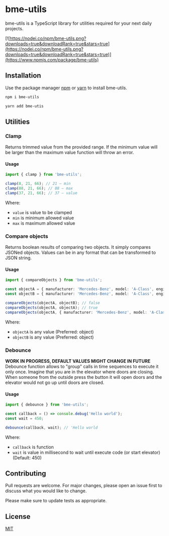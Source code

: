 # bme-utils

bme-utils is a TypeScript library for utilities required for your next daily projects.

[![https://nodei.co/npm/bme-utils.png?downloads=true&downloadRank=true&stars=true](https://nodei.co/npm/bme-utils.png?downloads=true&downloadRank=true&stars=true)](https://www.npmjs.com/package/bme-utils)

## Installation

Use the package manager [npm](https://nodejs.org/en/) or [yarn](http://yarnpkg.com)  to install bme-utils.

```bash
npm i bme-utils
```

```bash
yarn add bme-utis
```

## Utilities

### Clamp
Returns trimmed value from the provided range. If the minimum value will be larger than the maximum value function will throw an error.

#### Usage

```typescript
import { clamp } from 'bme-utils';

clamp(8, 21, 66); // 21 — min
clamp(88, 21, 66); // 88 — max
clamp(37, 21, 66); // 37 — value
```

Where:
* `value` is value to be clamped
* `min` is minimum allowed value
* `max` is maximum allowed value

### Compare objects
Returns boolean results of comparing two objects. It simply compares JSONed objects. Values can be in any format that can be transformed to JSON string.

#### Usage

```typescript
import { compareObjects } from 'bme-utils';

const objectA = { manufacturer: 'Mercedes-Benz', model: 'A-Class', engine: 'A45s' };
const objectB = { manufacturer: 'Mercedes-Benz', model: 'A-Class', engine: 'A200' };

compareObjects(objectA, objectB); // false
compareObjects(objectA, objectA); // true
compareObjects(objectA, { manufacturer: 'Mercedes-Benz', model: 'A-Class', engine: 'A45s' }); // true
```

Where:
* `objectA` is any value (Preferred: object)
* `objectB` is any value (Preferred: object)

### Debounce
**WORK IN PROGRESS, DEFAULT VALUES MIGHT CHANGE IN FUTURE**
Debounce function allows to "group" calls in time sequences to execute it only once. Imagine that you are in the elevator where doors are closing. When someone from the outside press the button it will open doors and the elevator would not go up until doors are closed.

#### Usage

```typescript
import { debounce } from 'bme-utils';

const callback = () => console.debug('Hello world');
const wait = 450;

debounce(callback, wait); // 'Hello world
```

Where:
* `callback` is function
* `wait` is value in millisecond to wait until execute code (or start elevator) (Default: 450)

## Contributing
Pull requests are welcome. For major changes, please open an issue first to discuss what you would like to change.

Please make sure to update tests as appropriate.

## License
[MIT](https://choosealicense.com/licenses/mit/)
